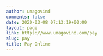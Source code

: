```yaml
---
author: umagovind
comments: false
date: 2020-03-08 07:13:19+00:00
layout: page
link: https://www.umagovind.com/pay
slug: pay
title: Pay Online
---
```




<div class="razorpay-embed-btn" data-url="https://pages.razorpay.com/pl_FC02VkB24adoL4/view" data-text="Pay Monthly Fees for Online Classes " data-color="#528FF0" data-size="large">
  <script>
    (function(){
      var d=document; var x=!d.getElementById('razorpay-embed-btn-js')
      if(x){ var s=d.createElement('script'); s.defer=!0;s.id='razorpay-embed-btn-js';
      s.src='https://cdn.razorpay.com/static/embed_btn/bundle.js';d.body.appendChild(s);} else{var rzp=window['__rzp__'];
      rzp && rzp.init && rzp.init()}})();
  </script>
</div>
